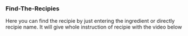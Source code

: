 ### Find-The-Recipies
Here you can find the recipie by just entering the ingredient or directly recipie name.
It will give whole instruction of recipie with the video below
